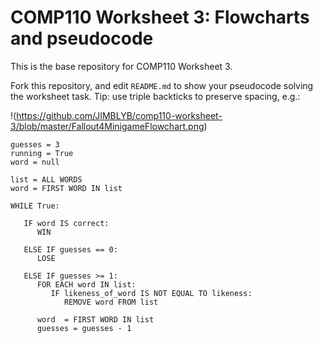# COMP110 Worksheet 3: Flowcharts and pseudocode

This is the base repository for COMP110 Worksheet 3.

Fork this repository, and edit `README.md` to show your pseudocode solving the worksheet task. Tip: use triple backticks to preserve spacing, e.g.:

!(https://github.com/JIMBLYB/comp110-worksheet-3/blob/master/Fallout4MinigameFlowchart.png)

```
guesses = 3
running = True
word = null

list = ALL WORDS
word = FIRST WORD IN list

WHILE True:
   
   IF word IS correct:
      WIN
   
   ELSE IF guesses == 0:
      LOSE
   
   ELSE IF guesses >= 1:
      FOR EACH word IN list:
         IF likeness_of_word IS NOT EQUAL TO likeness:
            REMOVE word FROM list
            
      word  = FIRST WORD IN list
      guesses = guesses - 1     
```
